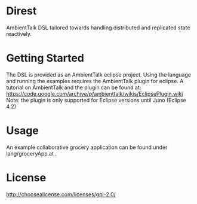 # Direst
AmbientTalk DSL tailored towards handling distributed and replicated state reactively.
# Getting Started
The DSL is provided as an AmbientTalk eclipse project.
Using the language and running the examples requires the AmbientTalk plugin for eclipse.
A tutorial on AmbientTalk and the plugin can be found at: https://code.google.com/archive/p/ambienttalk/wikis/EclipsePlugin.wiki
Note: the plugin is only supported for Eclipse versions until Juno (Eclipse 4.2)
# Usage
An example collaborative grocery application can be found under lang/groceryApp.at .
# License
http://choosealicense.com/licenses/gpl-2.0/

